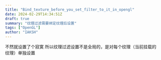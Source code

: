 ```yaml
---
title: "Bind_texture_before_you_set_filter_to_it_in_opengl"
date: 2024-02-29T14:34:51Z
draft: true
summary: "纹理过滤需要绑定纹理后设置"
tags: ["OpenGL"]
author: "IAKSH"
---
```


不然就设置了个寂寞
所以纹理过滤设置不是全局的，是对每个纹理（当前挂载的纹理）单独设置